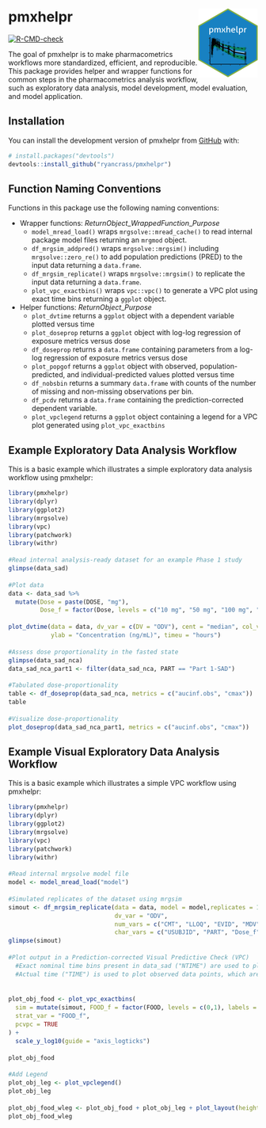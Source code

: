 
<!-- README.md is generated from README.Rmd. Please edit that file -->

# pmxhelpr <a href="https://ryancrass.github.io/pmxhelpr/"><img src="man/figures/logo.png" align="right" height="139" alt="pmxhelpr website" /></a>

<!-- badges: start -->

[![R-CMD-check](https://github.com/ryancrass/pmxhelpr/actions/workflows/R-CMD-check.yaml/badge.svg)](https://github.com/ryancrass/pmxhelpr/actions/workflows/R-CMD-check.yaml)
<!-- badges: end -->

The goal of pmxhelpr is to make pharmacometrics workflows more
standardized, efficient, and reproducible. This package provides helper
and wrapper functions for common steps in the pharmacometrics analysis
workflow, such as exploratory data analysis, model development, model
evaluation, and model application.

## Installation

You can install the development version of pmxhelpr from
[GitHub](https://github.com/) with:

``` r
# install.packages("devtools")
devtools::install_github("ryancrass/pmxhelpr")
```

## Function Naming Conventions

Functions in this package use the following naming conventions:

- Wrapper functions: *ReturnObject*\_*WrappedFunction*\_*Purpose*
  - `model_mread_load()` wraps `mrgsolve::mread_cache()` to read
    internal package model files returning an `mrgmod` object.
  - `df_mrgsim_addpred()` wraps `mrgsolve::mrgsim()` including
    `mrgsolve::zero_re()` to add population predictions (PRED) to the
    input data returning a `data.frame`.
  - `df_mrgsim_replicate()` wraps `mrgsolve::mrgsim()` to replicate the
    input data returning a `data.frame`.
  - `plot_vpc_exactbins()` wraps `vpc::vpc()` to generate a VPC plot
    using exact time bins returning a `ggplot` object.
- Helper functions: *ReturnObject*\_*Purpose*
  - `plot_dvtime` returns a `ggplot` object with a dependent variable
    plotted versus time
  - `plot_doseprop` returns a `ggplot` object with log-log regression of
    exposure metrics versus dose
  - `df_doseprop` returns a `data.frame` containing parameters from a
    log-log regression of exposure metrics versus dose
  - `plot_popgof` returns a `ggplot` object with observed,
    population-predicted, and individual-predicted values plotted versus
    time
  - `df_nobsbin` returns a summary `data.frame` with counts of the
    number of missing and non-missing observations per bin.
  - `df_pcdv` returns a `data.frame` containing the prediction-corrected
    dependent variable.
  - `plot_vpclegend` returns a `ggplot` object containing a legend for a
    VPC plot generated using `plot_vpc_exactbins`

## Example Exploratory Data Analysis Workflow

This is a basic example which illustrates a simple exploratory data
analysis workflow using pmxhelpr:

``` r
library(pmxhelpr)
library(dplyr)
library(ggplot2)
library(mrgsolve)
library(vpc)
library(patchwork)
library(withr)

#Read internal analysis-ready dataset for an example Phase 1 study
glimpse(data_sad)

#Plot data
data <- data_sad %>% 
  mutate(Dose = paste(DOSE, "mg"), 
         Dose_f = factor(Dose, levels = c("10 mg", "50 mg", "100 mg", "200 mg", "400 mg")))
         
plot_dvtime(data = data, dv_var = c(DV = "ODV"), cent = "median", col_var = "Dose_f",
            ylab = "Concentration (ng/mL)", timeu = "hours")

#Assess dose proportionality in the fasted state
glimpse(data_sad_nca)
data_sad_nca_part1 <- filter(data_sad_nca, PART == "Part 1-SAD")

#Tabulated dose-proportionality
table <- df_doseprop(data_sad_nca, metrics = c("aucinf.obs", "cmax"))
table

#Visualize dose-proportionality
plot_doseprop(data_sad_nca_part1, metrics = c("aucinf.obs", "cmax"))
```

## Example Visual Exploratory Data Analysis Workflow

This is a basic example which illustrates a simple VPC workflow using
pmxhelpr:

``` r
library(pmxhelpr)
library(dplyr)
library(ggplot2)
library(mrgsolve)
library(vpc)
library(patchwork)
library(withr)

#Read internal mrgsolve model file
model <- model_mread_load("model")

#Simulated replicates of the dataset using mrgsim 
simout <- df_mrgsim_replicate(data = data, model = model,replicates = 100,
                              dv_var = "ODV",
                              num_vars = c("CMT", "LLOQ", "EVID", "MDV", "WTBL", "FOOD"),
                              char_vars = c("USUBJID", "PART", "Dose_f"))
glimpse(simout)

#Plot output in a Prediction-corrected Visual Predictive Check (VPC)
  #Exact nominal time bins present in data_sad ("NTIME") are used to plot summary statistics
  #Actual time ("TIME") is used to plot observed data points, which are also prediction-corrected if pcvpc=TRUE


plot_obj_food <- plot_vpc_exactbins(
  sim = mutate(simout, FOOD_f = factor(FOOD, levels = c(0,1), labels = c("Fasted", "Fed"))), 
  strat_var = "FOOD_f",
  pcvpc = TRUE
) + 
  scale_y_log10(guide = "axis_logticks")

plot_obj_food

#Add Legend
plot_obj_leg <- plot_vpclegend()
plot_obj_leg

plot_obj_food_wleg <- plot_obj_food + plot_obj_leg + plot_layout(heights = c(2,1))
plot_obj_food_wleg
```
